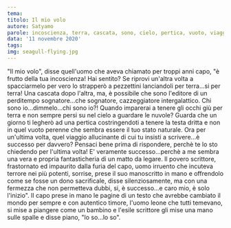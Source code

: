 ```yaml
---
tema:
titolo: Il mio volo
autore: Satyamo
parole: incoscienza, terra, cascata, sono, cielo, pertica, vuoto, viaggio
data: '11 novembre 2020'
tags: 
img: seagull-flying.jpg
---
```

"Il mio volo", disse quell'uomo che aveva chiamato per troppi anni capo, "è frutto della tua incoscienza!  Hai sentito? Se riprovi un'altra volta a spacciarmelo per vero lo strapperò a pezzettini lanciandoli per terra...si per terra! Una cascata dopo l'altra, ma, è possibile che sono l'editore di un perditempo sognatore...che sognatore, cazzeggiatore intergalattico.  Chi sono io...dimmelo...chi sono io?! Quando imparerai a tenere gli occhi giù per terra e non sempre persi su nel cielo a guardare le nuvole? Guarda che un giorno ti legherò ad una pertica costringendoti a tenere la testa dritta e non in quel vuoto perenne che sembra essere il tuo stato naturale. Ora per un'ultima volta, quel viaggio allucinante di cui tu insisti a scrivere...è successo per davvero? Pensaci bene prima di rispondere, perchè te lo sto chiedendo per l'ultima volta! E' veramente successo...perchè a me sembra una vera e propria fantasticheria di un matto da legare.  Il povero scrittore, frastornato ed impaurito dalla furia del capo, uomo irruento che incuteva terrore nei più potenti, sorrise, prese il suo manoscritto in mano e offrendolo come se fosse un dono sacrificale, disse silenziosamente, ma con una fermezza che non permetteva dubbi, si, è successo...e caro mio, è solo l'inizio".  Il capo prese in mano le pagine di un testo che avrebbe cambiato il mondo per sempre e con autentico timore, l'uomo leone che tutti temevano, si mise a piangere come un bambino e l'esile scrittore gli mise una mano sulle spalle e disse piano, "lo so...lo so".  
